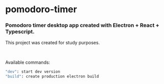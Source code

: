 # pomodoro-timer

### Pomodoro timer desktop app created with Electron + React + Typescript.
This project was created for study purposes.

<br>

Available commands:

```bash
"dev": start dev version
"build": create production electron build
``` 
